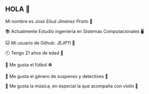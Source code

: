 ## HOLA 🤘

Mi nombre es _José Eliud Jiménez Prieto_ 👦

📚 Actualmente Estudio ingeniería en Sistemas Computacionales 🖥️

🐱 Mi usuario de Github: JEJP11 📂

🕙 Tengo 21 años de edad 📆

🏅 Me gusta el fútbol ⚽

🎥 Me gusta el género de suspenso y detectives 🔎

🎵 Me gusta la música, en especial la que acompaña con violín 🎻




<!--
**JEJP11/JEJP11** is a ✨ _special_ ✨ repository because its `README.md` (this file) appears on your GitHub profile.

Here are some ideas to get you started:

- 🔭 I’m currently working on ...
- 🌱 I’m currently learning ...
- 👯 I’m looking to collaborate on ...
- 🤔 I’m looking for help with ...
- 💬 Ask me about ...
- 📫 How to reach me: ...
- 😄 Pronouns: ...
- ⚡ Fun fact: ...
-->
